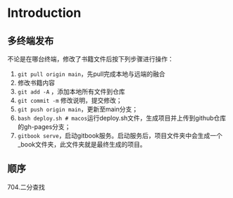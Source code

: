 # Introduction

## 多终端发布

不论是在哪台终端，修改了书籍文件后按下列步骤进行操作：
1. ```git pull origin main```，先pull完成本地与远端的融合
2. 修改书籍内容
3. ```git add -A``` ，添加本地所有文件到仓库
4. ```git commit -m``` 修改说明，提交修改；
5. ```git push origin main```，更新至main分支；
6. ```bash deploy.sh # macos```运行deploy.sh文件，生成项目并上传到github仓库的gh-pages分支；
7. ```gitbook serve```，启动gitbook服务。启动服务后，项目文件夹中会生成一个_book文件夹，此文件夹就是最终生成的项目。

## 顺序
704.二分查找
